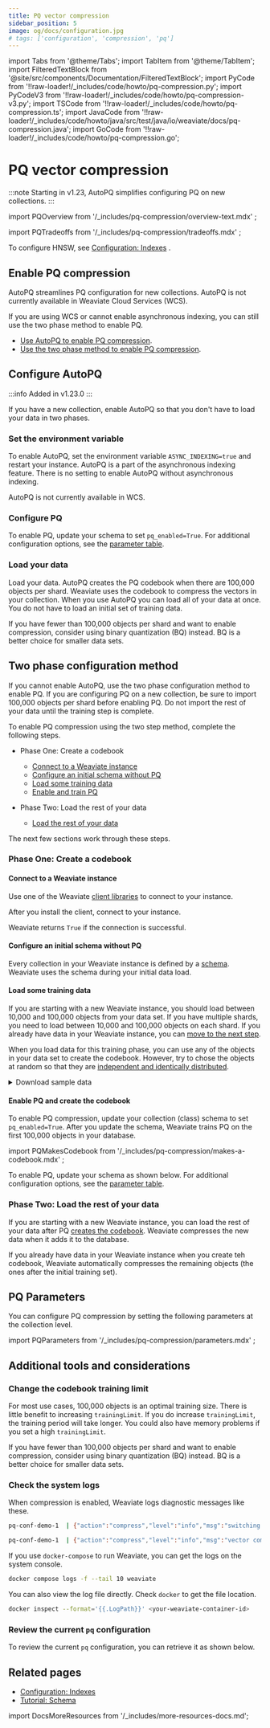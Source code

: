 ```yaml
---
title: PQ vector compression
sidebar_position: 5
image: og/docs/configuration.jpg
# tags: ['configuration', 'compression', 'pq']
---
```


import Tabs from '@theme/Tabs';
import TabItem from '@theme/TabItem';
import FilteredTextBlock from '@site/src/components/Documentation/FilteredTextBlock';
import PyCode from '!!raw-loader!/_includes/code/howto/pq-compression.py';
import PyCodeV3 from '!!raw-loader!/_includes/code/howto/pq-compression-v3.py';
import TSCode from '!!raw-loader!/_includes/code/howto/pq-compression.ts';
import JavaCode from '!!raw-loader!/_includes/code/howto/java/src/test/java/io/weaviate/docs/pq-compression.java';
import GoCode from '!!raw-loader!/_includes/code/howto/pq-compression.go';

# PQ vector compression

:::note
Starting in v1.23, AutoPQ simplifies configuring PQ on new collections.
:::

import PQOverview from '/_includes/pq-compression/overview-text.mdx' ;

<PQOverview />

import PQTradeoffs from '/_includes/pq-compression/tradeoffs.mdx' ;

<PQTradeoffs />

To configure HNSW, see [Configuration: Indexes](/developers/weaviate/configuration/indexes) .

## Enable PQ compression

AutoPQ streamlines PQ configuration for new collections. AutoPQ is not currently available in Weaviate Cloud Services (WCS).

If you are using WCS or cannot enable asynchronous indexing, you can still use the two phase method to enable PQ.

- [Use AutoPQ to enable PQ compression](#configure-autopq).
- [Use the two phase method to enable PQ compression](#two-phase-configuration-method).

## Configure AutoPQ

:::info Added in v1.23.0
:::

If you have a new collection, enable AutoPQ so that you don't have to load your data in two phases. 

### Set the environment variable

To enable AutoPQ, set the environment variable `ASYNC_INDEXING=true` and restart your instance. AutoPQ is a part of the asynchronous indexing feature. There is no setting to enable AutoPQ without asynchronous indexing. 

AutoPQ is not currently available in WCS. 

### Configure PQ

To enable PQ, update your schema to set `pq_enabled=True`. For additional configuration options, see the [parameter table](#pq-parameters).

<Tabs groupId="languages">
  <TabItem value="py" label="Python (v4)">
     <FilteredTextBlock
       text={PyCode}
       startMarker="# START UpdateSchema"
       endMarker="# END UpdateSchema"
       language="py"
     />
  </TabItem>

  <TabItem value="py3" label="Python (v3)">
     <FilteredTextBlock
       text={PyCodeV3}
       startMarker="# START UpdateSchema"
       endMarker="# END UpdateSchema"
       language="py"
     />
  </TabItem>

  <TabItem value="ts" label="JavaScript/TypeScript">
     <FilteredTextBlock
       text={TSCode}
       startMarker="// START UpdateSchema"
       endMarker="// END UpdateSchema"
       language="ts"
     />
  </TabItem>

  <TabItem value="go" label="Go">
    <FilteredTextBlock
      text={GoCode}
      startMarker="// START UpdateSchema"
      endMarker="// END UpdateSchema"
      language="go"
    />
  </TabItem>
  
  <TabItem value="java" label="Java">
    <FilteredTextBlock
      text={JavaCode}
      startMarker="// START UpdateSchema"
      endMarker="// END UpdateSchema"
      language="java"
    />
  </TabItem>
</Tabs>

### Load your data

Load your data. AutoPQ creates the PQ codebook when there are 100,000 objects per shard. Weaviate uses the codebook to compress the vectors in your collection. When you use AutoPQ you can load all of your data at once. You do not have to load an initial set of training data.

If you have fewer than 100,000 objects per shard and want to enable compression, consider using binary quantization (BQ) instead. BQ is a better choice for smaller data sets. 

## Two phase configuration method

If you cannot enable AutoPQ, use the two phase configuration method to enable PQ. If you are configuring PQ on a new collection, be sure to import 100,000 objects per shard before enabling PQ. Do not import the rest of your data until the training step is complete.

To enable PQ compression using the two step method, complete the following steps.

- Phase One: Create a codebook

    - [Connect to a Weaviate instance](#step-1-connect-to-a-weaviate-instance)
    - [Configure an initial schema without PQ](#step-2-configure-an-initial-schema-without-pq)
    - [Load some training data](#step-3-load-some-training-data)
    - [Enable and train PQ](#step-4-enable-and-train-pq)

- Phase Two: Load the rest of your data

    - [Load the rest of your data](#step-5-load-the-rest-of-your-data)

The next few sections work through these steps.

### Phase One: Create a codebook

####  Connect to a Weaviate instance

Use one of the Weaviate [client libraries](/developers/weaviate/client-libraries) to connect to your instance.

After you install the client, connect to your instance.

<Tabs groupId="languages">
  <TabItem value="py" label="Python (v4)">
     <FilteredTextBlock
       text={PyCode}
       startMarker="# START ConnectCode"
       endMarker="# END ConnectCode"
       language="py"
     />
  </TabItem>

  <TabItem value="py3" label="Python (v3)">
     <FilteredTextBlock
       text={PyCodeV3}
       startMarker="# START ConnectCode"
       endMarker="# END ConnectCode"
       language="py"
     />
  </TabItem>

  <TabItem value="ts" label="JavaScript/TypeScript">
     <FilteredTextBlock
       text={TSCode}
       startMarker="// START DockerInstantiationExample"
       endMarker="// END DockerInstantiationExample"
       language="ts"
     />
  </TabItem>

  <TabItem value="go" label="Go">
    <FilteredTextBlock
      text={GoCode}
      startMarker="// START ConnectCode"
      endMarker="// END ConnectCode"
      language="go"
    />
  </TabItem>
    
  <TabItem value="java" label="Java">
    <FilteredTextBlock
      text={JavaCode}
      startMarker="// START ConnectCode"
      endMarker="// END ConnectCode"
      language="java"
    />
  </TabItem>
</Tabs>

Weaviate returns `True` if the connection is successful.

#### Configure an initial schema without PQ

Every collection in your Weaviate instance is defined by a [schema](/developers/weaviate/tutorials/schema). Weaviate uses the schema during your initial data load.

<Tabs groupId="languages">
  <TabItem value="py" label="Python (v4)">
     <FilteredTextBlock
       text={PyCode}
       startMarker="# START InitialSchema"
       endMarker="# END InitialSchema"
       language="py"
     />
  </TabItem>

  <TabItem value="py3" label="Python (v3)">
     <FilteredTextBlock
       text={PyCodeV3}
       startMarker="# START InitialSchema"
       endMarker="# END InitialSchema"
       language="py"
     />
  </TabItem>

  <TabItem value="ts" label="JavaScript/TypeScript">
     <FilteredTextBlock
       text={TSCode}
       startMarker="// START InitClassDef"
       endMarker="// END InitClassDef"
       language="ts"
     />
  </TabItem>

  <TabItem value="go" label="Go">
    <FilteredTextBlock
      text={GoCode}
      startMarker="// START InitialSchema"
      endMarker="// END InitialSchema"
      language="go"
    />
  </TabItem>
  
  <TabItem value="java" label="Java">
    <FilteredTextBlock
      text={JavaCode}
      startMarker="// START InitialSchema"
      endMarker="// END InitialSchema"
      language="java"
    />
  </TabItem>
</Tabs>

#### Load some training data

If you are starting with a new Weaviate instance, you should load between 10,000 and 100,000 objects from your data set. If you have multiple shards, you need to load between 10,000 and 100,000 objects on each shard. If you already have data in your Weaviate instance, you can [move to the next step](/developers/weaviate/configuration/pq-compression#enable-pq-and-create-the-codebook).

When you load data for this training phase, you can use any of the objects in your data set to create the codebook. However, try to chose the objects at random so that they are [independent and identically distributed](https://en.wikipedia.org/wiki/Independent_and_identically_distributed_random_variables).

<details>
  <summary>
    Download sample data
  </summary>
  <div>
    Use these scripts to get the data for these examples. If you are configuring your own system, you do not need to import this sample data.

    <Tabs groupId="languages">
      <TabItem value="py" label="Python (v4)">
         <FilteredTextBlock
           text={PyCode}
           startMarker="# START DownloadData"
           endMarker="# END DownloadData"
           language="py"
         />
      </TabItem>

      <TabItem value="py3" label="Python (v3)">
         <FilteredTextBlock
           text={PyCodeV3}
           startMarker="# START DownloadData"
           endMarker="# END DownloadData"
           language="py"
         />
      </TabItem>

      <TabItem value="ts" label="JavaScript/TypeScript">
         <FilteredTextBlock
           text={TSCode}
           startMarker="// START FetchData"
           endMarker="// END FetchData"
           language="ts"
         />
      </TabItem>

      <TabItem value="go" label="Go">
        <FilteredTextBlock
          text={GoCode}
          startMarker="// START DownloadData"
          endMarker="// END DownloadData"
          language="go"
        />
      </TabItem>
      
      <TabItem value="java" label="Java">
        <FilteredTextBlock
          text={JavaCode}
          startMarker="// START DownloadData"
          endMarker="// END DownloadData"
          language="java"
        />
      </TabItem>
    </Tabs>
  </div>
</details>

<Tabs groupId="languages">
  <TabItem value="py" label="Python (v4)">
     <FilteredTextBlock
       text={PyCode}
       startMarker="# START LoadData"
       endMarker="# END LoadData"
       language="py"
     />
  </TabItem>

  <TabItem value="py3" label="Python (v3)">
     <FilteredTextBlock
       text={PyCodeV3}
       startMarker="# START LoadData"
       endMarker="# END LoadData"
       language="py"
     />
  </TabItem>

  <TabItem value="ts" label="JavaScript/TypeScript">
     <FilteredTextBlock
       text={TSCode}
       startMarker="// START LoadData"
       endMarker="// END LoadData"
       language="ts"
     />
  </TabItem>

  <TabItem value="go" label="Go">
    <FilteredTextBlock
      text={GoCode}
      startMarker="// START LoadData"
      endMarker="// END LoadData"
      language="go"
    />
  </TabItem>
  
  <TabItem value="java" label="Java">
    <FilteredTextBlock
      text={JavaCode}
      startMarker="// START LoadData"
      endMarker="// END LoadData"
      language="java"
    />
  </TabItem>
</Tabs>

#### Enable PQ and create the codebook

To enable PQ compression, update your collection (class) schema to set `pq_enabled=True`. After you update the schema, Weaviate trains PQ on the first 100,000 objects in your database.

import PQMakesCodebook from '/_includes/pq-compression/makes-a-codebook.mdx' ;

<PQMakesCodebook />

To enable PQ, update your schema as shown below. For additional configuration options, see the [parameter table](#pq-parameters).


<Tabs groupId="languages">
  <TabItem value="py" label="Python (v4)">
     <FilteredTextBlock
       text={PyCode}
       startMarker="# START UpdateSchema"
       endMarker="# END UpdateSchema"
       language="py"
     />
  </TabItem>

  <TabItem value="py3" label="Python (v3)">
     <FilteredTextBlock
       text={PyCodeV3}
       startMarker="# START UpdateSchema"
       endMarker="# END UpdateSchema"
       language="py"
     />
  </TabItem>

  <TabItem value="ts" label="JavaScript/TypeScript">
     <FilteredTextBlock
       text={TSCode}
       startMarker="// START UpdateSchema"
       endMarker="// END UpdateSchema"
       language="ts"
     />
  </TabItem>

  <TabItem value="go" label="Go">
    <FilteredTextBlock
      text={GoCode}
      startMarker="// START UpdateSchema"
      endMarker="// END UpdateSchema"
      language="go"
    />
  </TabItem>
  
  <TabItem value="java" label="Java">
    <FilteredTextBlock
      text={JavaCode}
      startMarker="// START UpdateSchema"
      endMarker="// END UpdateSchema"
      language="java"
    />
  </TabItem>
</Tabs>

### Phase Two: Load the rest of your data

If you are starting with a new Weaviate instance, you can load the rest of your data after PQ [creates the codebook](#enable-pq-and-create-the-codebook). Weaviate compresses the new data when it adds it to the database.

If you already have data in your Weaviate instance when you create teh codebook, Weaviate automatically compresses the remaining objects (the ones after the initial training set).

## PQ Parameters

You can configure PQ compression by setting the following parameters at the collection level.

import PQParameters from '/_includes/pq-compression/parameters.mdx' ;

<PQParameters />


## Additional tools and considerations

### Change the codebook training limit

For most use cases, 100,000 objects is an optimal training size. There is little benefit to increasing `trainingLimit`. If you do increase `trainingLimit`, the training period will take longer. You could also have memory problems if you set a high `trainingLimit`.

If you have fewer than 100,000 objects per shard and want to enable compression, consider using binary quantization (BQ) instead. BQ is a better choice for smaller data sets. 

### Check the system logs

When compression is enabled, Weaviate logs diagnostic messages like these.

```bash
pq-conf-demo-1  | {"action":"compress","level":"info","msg":"switching to compressed vectors","time":"2023-11-13T21:10:52Z"}

pq-conf-demo-1  | {"action":"compress","level":"info","msg":"vector compression complete","time":"2023-11-13T21:10:53Z"}
```

If you use `docker-compose` to run Weaviate, you can get the logs on the system console.

```bash
docker compose logs -f --tail 10 weaviate
```

You can also view the log file directly. Check `docker` to get the file location.

```bash
docker inspect --format='{{.LogPath}}' <your-weaviate-container-id>
```

### Review the current `pq` configuration

To review the current `pq` configuration, you can retrieve it as shown below.

<Tabs groupId="languages">
  <TabItem value="py" label="Python (v4)">
    <FilteredTextBlock
      text={PyCode}
      startMarker="# START GetSchema"
      endMarker="# END GetSchema"
      language="py"
    />
  </TabItem>

  <TabItem value="py3" label="Python (v3)">
    <FilteredTextBlock
      text={PyCodeV3}
      startMarker="# START GetSchema"
      endMarker="# END GetSchema"
      language="py"
    />
  </TabItem>

  <TabItem value="ts" label="JavaScript/TypeScript">
    <FilteredTextBlock
      text={TSCode}
      startMarker="// START GetSchema"
      endMarker="// END GetSchema"
      language="ts"
    />
  </TabItem>

  <TabItem value="go" label="Go">
    <FilteredTextBlock
      text={GoCode}
      startMarker="// START GetSchema"
      endMarker="// END GetSchema"
      language="go"
    />
  </TabItem>
  
  <TabItem value="java" label="Java">
    <FilteredTextBlock
      text={JavaCode}
      startMarker="// START GetSchema"
      endMarker="// END GetSchema"
      language="java"
    />
  </TabItem>
</Tabs>

## Related pages

- [Configuration: Indexes](../configuration/indexes.md)
- [Tutorial: Schema](../tutorials/schema.md)

import DocsMoreResources from '/_includes/more-resources-docs.md';

<DocsMoreResources />
